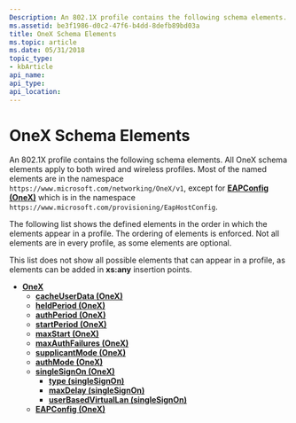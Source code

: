 ```yaml
---
Description: An 802.1X profile contains the following schema elements.
ms.assetid: be3f1986-d0c2-47f6-b4dd-8defb89bd03a
title: OneX Schema Elements
ms.topic: article
ms.date: 05/31/2018
topic_type: 
- kbArticle
api_name: 
api_type: 
api_location: 
---
```


# OneX Schema Elements

An 802.1X profile contains the following schema elements. All OneX schema elements apply to both wired and wireless profiles. Most of the named elements are in the namespace `https://www.microsoft.com/networking/OneX/v1`, except for [**EAPConfig (OneX)**](onexschema-eapconfig-onex-element.md) which is in the namespace `https://www.microsoft.com/provisioning/EapHostConfig`.

The following list shows the defined elements in the order in which the elements appear in a profile. The ordering of elements is enforced. Not all elements are in every profile, as some elements are optional.

This list does not show all possible elements that can appear in a profile, as elements can be added in **xs:any** insertion points.

-   [**OneX**](onexschema-onex-element.md)
    -   [**cacheUserData (OneX)**](onexschema-cacheuserdata-onex-element.md)
    -   [**heldPeriod (OneX)**](onexschema-heldperiod-onex-element.md)
    -   [**authPeriod (OneX)**](onexschema-authperiod-onex-element.md)
    -   [**startPeriod (OneX)**](onexschema-startperiod-onex-element.md)
    -   [**maxStart (OneX)**](onexschema-maxstart-onex-element.md)
    -   [**maxAuthFailures (OneX)**](onexschema-maxauthfailures-onex-element.md)
    -   [**supplicantMode (OneX)**](onexschema-supplicantmode-onex-element.md)
    -   [**authMode (OneX)**](onexschema-authmode-onex-element.md)
    -   [**singleSignOn (OneX)**](onexschema-singlesignon-onex-element.md)
        -   [**type (singleSignOn)**](onexschema-type-singlesignon-element.md)
        -   [**maxDelay (singleSignOn)**](onexschema-maxdelay-singlesignon-element.md)
        -   [**userBasedVirtualLan (singleSignOn)**](onexschema-userbasedvirtuallan-singlesignon-element.md)
    -   [**EAPConfig (OneX)**](onexschema-eapconfig-onex-element.md)

 

 



